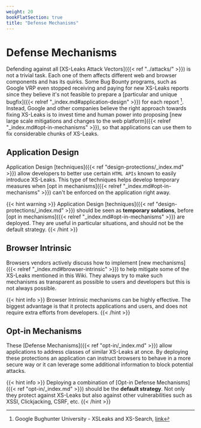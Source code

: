 ```yaml
---
weight: 20
bookFlatSection: true
title: "Defense Mechanisms"
---
```


# Defense Mechanisms


Defending against all [XS-Leaks Attack Vectors]({{< ref "../attacks/" >}}) is not a trivial task. Each one of them affects different web and browser components and has its quirks. Some Bug Bounty programs, such as Google VRP even stopped receiving and paying for new XS-Leaks reports since they believe it's not feasible to prepare a [particular and unique bugfix]({{< relref "_index.md#application-design" >}}) for each report [^1]. Instead, Google and other companies believe the right approach towards fixing XS-Leaks is to invest time and human power into proposing [new large scale mitigations and changes to the web platform]({{< relref "_index.md#opt-in-mechanisms" >}}), so that applications can use them to fix considerable chunks of XS-Leaks.

## Application Design

Application Design [techniques]({{< ref "design-protections/_index.md" >}}) allow developers to better use certain `HTML APIs` known to easily introduce XS-Leaks. This type of techniques helps develop temporary measures when [opt in mechanisms]({{< relref "_index.md#opt-in-mechanisms" >}}) can't be enforced on the application right away.

{{< hint warning >}}
Application Design [techniques]({{< ref "design-protections/_index.md" >}}) should be seen as **temporary solutions**, before  [opt in mechanisms]({{< relref "_index.md#opt-in-mechanisms" >}}) are deployed. They are useful in particular situations, and should not be the default strategy.
{{< /hint >}}

## Browser Intrinsic

Browsers vendors actively discuss how to implement [new mechanisms]({{< relref "_index.md#browser-intrinsic" >}}) to help mitigate some of the XS-Leaks mentioned in this Wiki. They always try to make such mechanisms as transparent as possible to users and developers but this is not always possible.

{{< hint info >}}
Browser Intrinsic mechanisms can be highly effective. The biggest advantage is that it protects applications and users, and does not require extra efforts from developers.
{{< /hint >}}

## Opt-in Mechanisms

These [Defense Mechanisms]({{< ref "opt-in/_index.md" >}}) allow applications to address classes of similar XS-Leaks at once. By deploying these protections an application can instruct browsers to behave in a more secure way or it can leverage some additional information to block potential attacks.

{{< hint info >}}
Deploying a combination of [Opt-in Defense Mechanisms]({{< ref "opt-in/_index.md" >}}) should be the **default strategy**. Not only they protect against XS-Leaks but also against other vulnerabilities such as XSSI, Clickjacking, CSRF, etc.
{{< /hint >}}


[^1]: Google Bughunter University - XSLeaks and XS-Search, [link](https://sites.google.com/site/bughunteruniversity/nonvuln/xsleaks)
